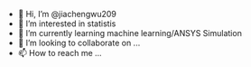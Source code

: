- 👋 Hi, I’m @jiachengwu209
- 👀 I’m interested in statistis 
- 🌱 I’m currently learning machine learning/ANSYS Simulation
- 💞️ I’m looking to collaborate on ...
- 📫 How to reach me ...

<!---
jiachengwu209/jiachengwu209 is a ✨ special ✨ repository because its `README.md` (this file) appears on your GitHub profile.
You can click the Preview link to take a look at your changes.
--->
